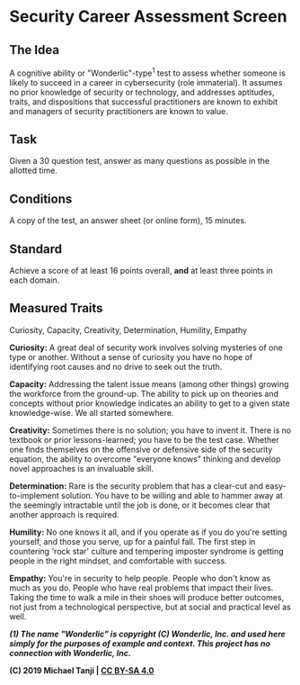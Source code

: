 # Security Career Assessment Screen

## The Idea

A cognitive ability or "Wonderlic"-type<sup>1</sup> test to assess whether someone is likely to succeed in a career in cybersecurity (role immaterial). It assumes no prior knowledge of security or technology, and addresses aptitudes, traits, and dispositions that successful practitioners are known to exhibit and managers of security practitioners are known to value.

## Task

Given a 30 question test, answer as many questions as possible in the allotted time.

## Conditions

A copy of the test, an answer sheet (or online form), 15 minutes.

## Standard

Achieve a score of at least 16 points overall, **and** at least three points in each domain.

## Measured Traits

Curiosity, Capacity, Creativity, Determination, Humility, Empathy

**Curiosity:** A great deal of security work involves solving mysteries of one type or another. Without a sense of curiosity you have no hope of identifying root causes and no drive to seek out the truth.

**Capacity:** Addressing the talent issue means (among other things) growing the workforce from the ground-up. The ability to pick up on theories and concepts without prior knowledge indicates an ability to get to a given state knowledge-wise. We all started somewhere.

**Creativity:** Sometimes there is no solution; you have to invent it. There is no textbook or prior lessons-learned; you have to be the test case. Whether one finds themselves on the offensive or defensive side of the security equation, the ability to overcome "everyone knows" thinking and develop novel approaches is an invaluable skill.

**Determination:** Rare is the security problem that has a clear-cut and easy-to-implement solution. You have to be willing and able to hammer away at the seemingly intractable until the job is done, or it becomes clear that another approach is required.

**Humility:** No one knows it all, and if you operate as if you do you're setting yourself, and those you serve, up for a painful fall. The first step in countering 'rock star' culture and tempering imposter syndrome is getting people in the right mindset, and comfortable with success. 

**Empathy:** You're in security to help people. People who don't know as much as you do. People who have real problems that impact their lives. Taking the time to walk a mile in their shoes will produce better outcomes, not just from a technological perspective, but at social and practical level as well.

***(1) The name "Wonderlic" is copyright (C) Wonderlic, Inc. and used here simply for the purposes of example and context. This project has no connection with Wonderlic, Inc.***

**(C) 2019 Michael Tanji | [CC BY-SA 4.0](https://creativecommons.org/licenses/by-sa/4.0/)**
